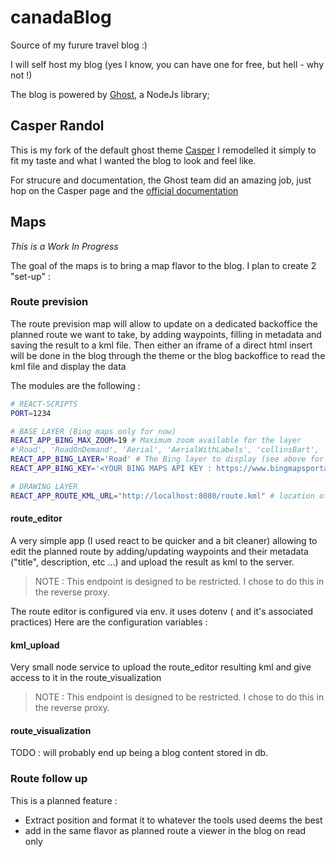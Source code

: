 # canadaBlog

Source of my furure travel blog :)

I will self host my blog (yes I know, you can have one for free, but hell - why not !)

The blog is powered by [Ghost](https://ghost.io/), a NodeJs library;

## Casper Randol

This is my fork of the default ghost theme [Casper](https://github.com/TryGhost/Casper)
I remodelled it simply to fit my taste and what I wanted the blog to look and feel like.

For strucure and documentation, the Ghost team did an amazing job, just hop on the Casper page and the [official documentation](https://themes.ghost.org/docs)

## Maps

*This is a Work In Progress*

The goal of the maps is to bring a map flavor to the blog.
I plan to create 2 "set-up" :

### Route prevision

The route prevision map will allow to update on a dedicated backoffice the planned route we want to take, by adding waypoints, filling in metadata and saving the result to a kml file.
Then either an iframe of a direct html insert will be done in the blog through the theme or the blog backoffice to read the kml file and display the data

The modules are the following : 
```bash
# REACT-SCRIPTS
PORT=1234

# BASE LAYER (Bing maps only for now)
REACT_APP_BING_MAX_ZOOM=19 # Maximum zoom available for the layer
#'Road', 'RoadOnDemand', 'Aerial', 'AerialWithLabels', 'collinsBart', 'ordnanceSurvey'
REACT_APP_BING_LAYER='Road' # The Bing layer to display (see above for possibilities)
REACT_APP_BING_KEY='<YOUR BING MAPS API KEY : https://www.bingmapsportal.com/>'

# DRAWING LAYER
REACT_APP_ROUTE_KML_URL="http://localhost:8080/route.kml" # location of the route definition kml file
```

#### route_editor

A very simple app (I used react to be quicker and a bit cleaner) allowing to edit the planned route by adding/updating waypoints and their metadata ("title", description, etc ...) and upload the result as kml to the server.

> NOTE : This endpoint is designed to be restricted. I chose to do this in the reverse proxy.

The route editor is configured via env. it uses dotenv ( and it's associated practices)
Here are the configuration variables :



#### kml_upload

Very small node service to upload the route_editor resulting kml and give access to it in the route_visualization

> NOTE : This endpoint is designed to be restricted. I chose to do this in the reverse proxy.

#### route_visualization

TODO : will probably end up being a blog content stored in db.

### Route follow up

This is a planned feature :
- Extract position and format it to whatever the tools used deems the best
- add in the same flavor as planned route a viewer in the blog on read only